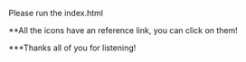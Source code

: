 Please run the index.html

**All the icons have an reference link, you can click on them!

***Thanks all of you for listening!